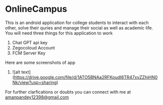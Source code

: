 # OnlineCampus
This is an android application for college students to interact with each other, solve their quries and manage their social as well as academic life.
You will need three things for this application to work 
1. Chat GPT api key
2. Zegocoloud Account
3. FCM Server Key

Here are some screenshots of app
1. ![alt text] (https://drive.google.com/file/d/1ATO5BNAa2RFKoudI6TR47xvZZhjHN0Nk/view?usp=sharing)

For further clarfications or doubts you can connect with me at amanpandey12398@gmail.com 
